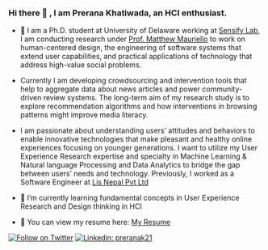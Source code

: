 ### Hi there 👋 , I am Prerana Khatiwada, an HCI enthusiast.

<!--
**Preranakh/Preranakh** is a ✨ _special_ ✨ repository because its `README.md` (this file) appears on your GitHub profile.

Here are some ideas to get you started:

- 🔭 I’m currently working on ...
- 🌱 I’m currently learning ...
- 👯 I’m looking to collaborate on ...
- 🤔 I’m looking for help with ...
- 💬 Ask me about ...
- 📫 How to reach me: ...
- 😄 Pronouns: ...
- ⚡ Fun fact: ...
-->

- 🔭 I am a Ph.D. student at University of Delaware working at [Sensify Lab](https://sensifylab.cis.udel.edu/), I am conducting research under [Prof. Matthew Mauriello](https://www.eecis.udel.edu/~mlm/) to work on human-centered design, the engineering of software systems that extend user capabilities, and practical applications of technology that address high-value social problems. 

- Currently I am developing crowdsourcing and intervention tools that help to aggregate data about news articles and power community-driven review systems. The long-term aim of my research study is to explore recommendation algorithms and how interventions in browsing patterns might improve media literacy.

- I am passionate about understanding users’ attitudes and behaviors to enable innovative technologies that make pleasant and healthy online experiences focusing on younger generations. I want to utilize my User Experience Research expertise and specialty in Machine Learning & Natural language Processing and Data Analytics to bridge the gap between users’ needs and technology.
Previously, I worked as a Software Engineer at [Lis Nepal Pvt Ltd](https://lisnepal.com.np/)

- 🌱 I’m currently learning fundamental concepts in User Experience Research and Design thinking in HCI
- 📃  You can view my resume here: [My Resume](https://preranakh.github.io/cv/)

[![Follow on Twitter](https://img.shields.io/badge/--twitter?label=Follow&logo=Twitter&style=social)](https://twitter.com/PreranaKh2) [![Linkedin: preranak21](https://img.shields.io/badge/-Connect-blue?style=flat-square&logo=Linkedin&logoColor=white&link=https://www.linkedin.com/in/preranak21/)](https://www.linkedin.com/in/preranak21/) 

<!--![Prerana's github stats](https://github-readme-stats.vercel.app/api?username=Preranakh&show_icons=true&hide=["stars"]&hide_border=true)-->

